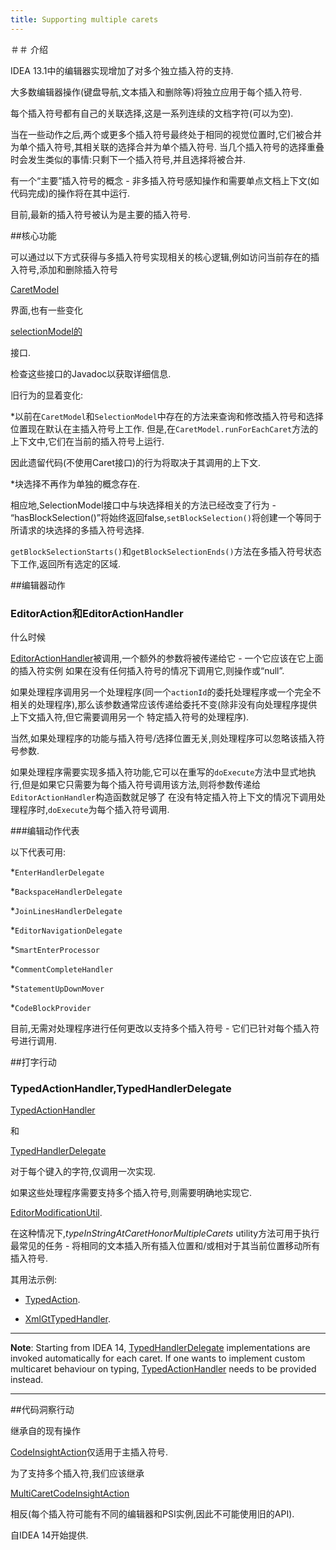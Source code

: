 ```yaml
---
title: Supporting multiple carets
---
```


＃＃ 介绍


IDEA 13.1中的编辑器实现增加了对多个独立插入符的支持.

大多数编辑器操作(键盘导航,文本插入和删除等)将独立应用于每个插入符号.

每个插入符号都有自己的关联选择,这是一系列连续的文档字符(可以为空).

当在一些动作之后,两个或更多个插入符号最终处于相同的视觉位置时,它们被合并为单个插入符号,其相关联的选择合并为单个插入符号.
当几个插入符号的选择重叠时会发生类似的事情:只剩下一个插入符号,并且选择将被合并.

有一个“主要”插入符号的概念 - 非多插入符号感知操作和需要单点文档上下文(如代码完成)的操作将在其中运行.

目前,最新的插入符号被认为是主要的插入符号.


##核心功能


可以通过以下方式获得与多插入符号实现相关的核心逻辑,例如访问当前存在的插入符号,添加和删除插入符号

[CaretModel](upsource:///platform/editor-ui-api/src/com/intellij/openapi/editor/CaretModel.java)

界面,也有一些变化

[selectionModel的](upsource:///platform/editor-ui-api/src/com/intellij/openapi/editor/SelectionModel.java)

接口.

检查这些接口的Javadoc以获取详细信息.


旧行为的显着变化:


*以前在`CaretModel`和`SelectionModel`中存在的方法来查询和修改插入符号和选择位置现在默认在主插入符号上工作.
但是,在`CaretModel.runForEachCaret`方法的上下文中,它们在当前的插入符号上运行.

因此遗留代码(不使用Caret接口)的行为将取决于其调用的上下文.


*块选择不再作为单独的概念存在.

相应地,SelectionModel接口中与块选择相关的方法已经改变了行为 - “hasBlockSelection()”将始终返回false,`setBlockSelection()`将创建一个等同于所请求的块选择的多插入符号选择.

`getBlockSelectionStarts()`和`getBlockSelectionEnds()`方法在多插入符号状态下工作,返回所有选定的区域.


##编辑器动作


### EditorAction和EditorActionHandler


什么时候

[EditorActionHandler](upsource:///platform/platform-api/src/com/intellij/openapi/editor/actionSystem/EditorActionHandler.java)被调用,一个额外的参数将被传递给它 - 一个它应该在它上面的插入符实例
如果在没有任何插入符号的情况下调用它,则操作或“null”.

如果处理程序调用另一个处理程序(同一个`actionId`的委托处理程序或一个完全不相关的处理程序),那么该参数通常应该传递给委托不变(除非没有向处理程序提供上下文插入符,但它需要调用另一个
特定插入符号的处理程序).

当然,如果处理程序的功能与插入符号/选择位置无关,则处理程序可以忽略该插入符号参数.


如果处理程序需要实现多插入符功能,它可以在重写的`doExecute`方法中显式地执行,但是如果它只需要为每个插入符号调用该方法,则将参数传递给`EditorActionHandler`构造函数就足够了
在没有特定插入符上下文的情况下调用处理程序时,`doExecute`为每个插入符号调用.


###编辑动作代表


以下代表可用:


*`EnterHandlerDelegate`

*`BackspaceHandlerDelegate`

*`JoinLinesHandlerDelegate`

*`EditorNavigationDelegate`

*`SmartEnterProcessor`

*`CommentCompleteHandler`

*`StatementUpDownMover`

*`CodeBlockProvider`


目前,无需对处理程序进行任何更改以支持多个插入符号 - 它们已针对每个插入符号进行调用.


##打字行动


### TypedActionHandler,TypedHandlerDelegate


[TypedActionHandler](upsource:///platform/platform-api/src/com/intellij/openapi/editor/actionSystem/TypedActionHandler.java)

和

[TypedHandlerDelegate](upsource:///platform/lang-api/src/com/intellij/codeInsight/editorActions/TypedHandlerDelegate.java)

对于每个键入的字符,仅调用一次实现.

如果这些处理程序需要支持多个插入符号,则需要明确地实现它.


[EditorModificationUtil](upsource:///platform/platform-api/src/com/intellij/openapi/editor/EditorModificationUtil.java).

在这种情况下,_typeInStringAtCaretHonorMultipleCarets_ utility方法可用于执行最常见的任务 - 将相同的文本插入所有插入位置和/或相对于其当前位置移动所有插入符号.

其用法示例:


* [TypedAction](upsource:///platform/platform-api/src/com/intellij/openapi/editor/actionSystem/TypedAction.java).


* [XmlGtTypedHandler](upsource:///xml/impl/src/com/intellij/codeInsight/editorActions/XmlGtTypedHandler.java).


-----------
**Note**:
Starting from IDEA 14,
[TypedHandlerDelegate](upsource:///platform/lang-api/src/com/intellij/codeInsight/editorActions/TypedHandlerDelegate.java)
implementations are invoked automatically for each caret. If one wants to implement custom multicaret behaviour on typing,
[TypedActionHandler](upsource:///platform/platform-api/src/com/intellij/openapi/editor/actionSystem/TypedActionHandler.java)
needs to be provided instead.

-----------

##代码洞察行动


继承自的现有操作

[CodeInsightAction](upsource:///platform/lang-api/src/com/intellij/codeInsight/actions/CodeInsightAction.java)仅适用于主插入符号.

为了支持多个插入符,我们应该继承

[MultiCaretCodeInsightAction](upsource:///platform/lang-impl/src/com/intellij/codeInsight/actions/MultiCaretCodeInsightAction.java)

相反(每个插入符可能有不同的编辑器和PSI实例,因此不可能使用旧的API).

自IDEA 14开始提供.


